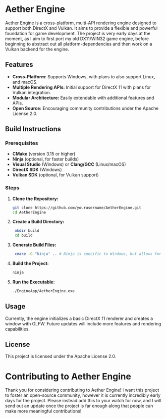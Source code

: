 # Aether Engine

Aether Engine is a cross-platform, multi-API rendering engine designed to support both DirectX and Vulkan. It aims to provide a flexible and powerful foundation for game development. The project is very early days at the moment, as I aim to first port my old DX11/WIN32 game engine, before beginning to abstract out all platform-dependencies and then work on a Vulkan backend for the engine.

## Features

- **Cross-Platform:** Supports Windows, with plans to also support Linux, and macOS.
- **Multiple Rendering APIs:** Initial support for DirectX 11 with plans for Vulkan integration.
- **Modular Architecture:** Easily extendable with additional features and APIs.
- **Open Source:** Encouraging community contributions under the Apache License 2.0.

## Build Instructions

### Prerequisites

- **CMake** (version 3.15 or higher)
- **Ninja** (optional, for faster builds)
- **Visual Studio** (Windows) or **Clang/GCC** (Linux/macOS)
- **DirectX SDK** (Windows)
- **Vulkan SDK** (optional, for Vulkan support)

### Steps

1. **Clone the Repository:**

   ```sh
   git clone https://github.com/yourusername/AetherEngine.git
   cd AetherEngine
   ```

2. **Create a Build Directory:**
   ```sh
    mkdir build
    cd build
   ```

3. **Generate Build Files:**
   ```sh
    cmake -G "Ninja" .. # Ninja is specific to Windows, but allows for faster builds
   ```

3. **Build the Project:**
    ```sh
    ninja
    ```

3. **Run the Executable:**
    ```sh
    ./EngineApp/AetherEngine.exe
    ```

## Usage

Currently, the engine initializes a basic DirectX 11 renderer and creates a window with GLFW. Future updates will include more features and rendering capabilities.

## License

This project is licensed under the Apache License 2.0.
   

# Contributing to Aether Engine

Thank you for considering contributing to Aether Engine! I want this project to foster an open-source community, however it is currently incredibly early days for the project. Please instead add this to your watch for now, and I will send out an update once the project is far enough along that people can make more meaningful contributions!
